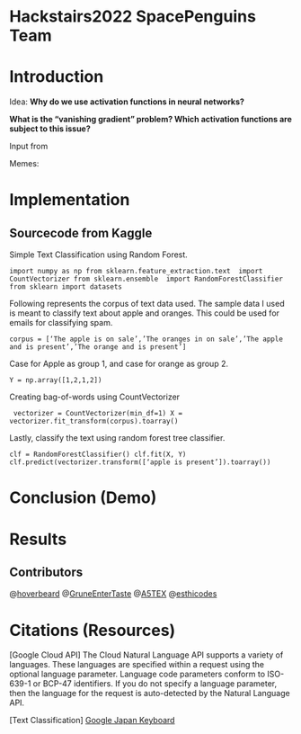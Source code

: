 # Hackstairs2022 SpacePenguins Team

# Introduction 

Idea: **Why do we use activation functions in neural networks?**

**What is the “vanishing gradient” problem? Which activation functions are subject to
this issue?**

Input from 

Memes:



# Implementation 

## Sourcecode from Kaggle 

Simple Text Classification using Random Forest.

` import numpy as np from sklearn.feature_extraction.text 
import CountVectorizer from sklearn.ensemble 
import RandomForestClassifier from sklearn import datasets `

Following represents the corpus of text data used. The sample data I used is meant to classify text about apple and oranges. This could be used for emails for classifying spam.

` corpus = [‘The apple is on sale’,’The oranges in on sale’,’The apple and is present’,’The orange and is present’] `

Case for Apple as group 1, and case for orange as group 2.

` Y = np.array([1,2,1,2]) `

Creating bag-of-words using CountVectorizer

` vectorizer = CountVectorizer(min_df=1)
X = vectorizer.fit_transform(corpus).toarray()`

Lastly, classify the text using random forest tree classifier.

`clf = RandomForestClassifier()
clf.fit(X, Y)
clf.predict(vectorizer.transform([‘apple is present’]).toarray())
`



# Conclusion (Demo)


# Results



## Contributors

@[hoverbeard](https://github.com/hoverbeard)
@[GruneEnterTaste](https://github.com/GruneEnterTaste)
@[A5TEX](https://github.com/A5TEX)
@[esthicodes](https://github.com/esthicodes)


# Citations (Resources)

[Google Cloud API]
The Cloud Natural Language API supports a variety of languages. These languages are specified within a request using the optional language parameter. Language code parameters conform to ISO-639-1 or BCP-47 identifiers. If you do not specify a language parameter, then the language for the request is auto-detected by the Natural Language API.

[Text Classification]
[Google Japan Keyboard]()

